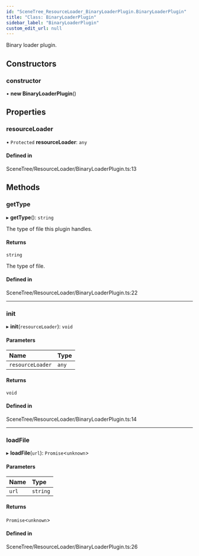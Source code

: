 ```yaml
---
id: "SceneTree_ResourceLoader_BinaryLoaderPlugin.BinaryLoaderPlugin"
title: "Class: BinaryLoaderPlugin"
sidebar_label: "BinaryLoaderPlugin"
custom_edit_url: null
---
```




Binary loader plugin.

## Constructors

### constructor

• **new BinaryLoaderPlugin**()

## Properties

### resourceLoader

• `Protected` **resourceLoader**: `any`

#### Defined in

SceneTree/ResourceLoader/BinaryLoaderPlugin.ts:13

## Methods

### getType

▸ **getType**(): `string`

The type of file this plugin handles.

#### Returns

`string`

The type of file.

#### Defined in

SceneTree/ResourceLoader/BinaryLoaderPlugin.ts:22

___

### init

▸ **init**(`resourceLoader`): `void`

#### Parameters

| Name | Type |
| :------ | :------ |
| `resourceLoader` | `any` |

#### Returns

`void`

#### Defined in

SceneTree/ResourceLoader/BinaryLoaderPlugin.ts:14

___

### loadFile

▸ **loadFile**(`url`): `Promise`<`unknown`\>

#### Parameters

| Name | Type |
| :------ | :------ |
| `url` | `string` |

#### Returns

`Promise`<`unknown`\>

#### Defined in

SceneTree/ResourceLoader/BinaryLoaderPlugin.ts:26


